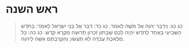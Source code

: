 # ראש השנה

> כג כג: וַיְדַבֵּר יְהוָה אֶל מֹשֶׁה לֵּאמֹר.
> כג כד: דַּבֵּר אֶל בְּנֵי יִשְׂרָאֵל לֵאמֹר:  בַּחֹדֶשׁ הַשְּׁבִיעִי בְּאֶחָד לַחֹדֶשׁ יִהְיֶה לָכֶם שַׁבָּתוֹן זִכְרוֹן תְּרוּעָה מִקְרָא קֹדֶשׁ.
> כג כה: כָּל מְלֶאכֶת עֲבֹדָה לֹא תַעֲשׂוּ; וְהִקְרַבְתֶּם אִשֶּׁה לַיהוָה. 
 

